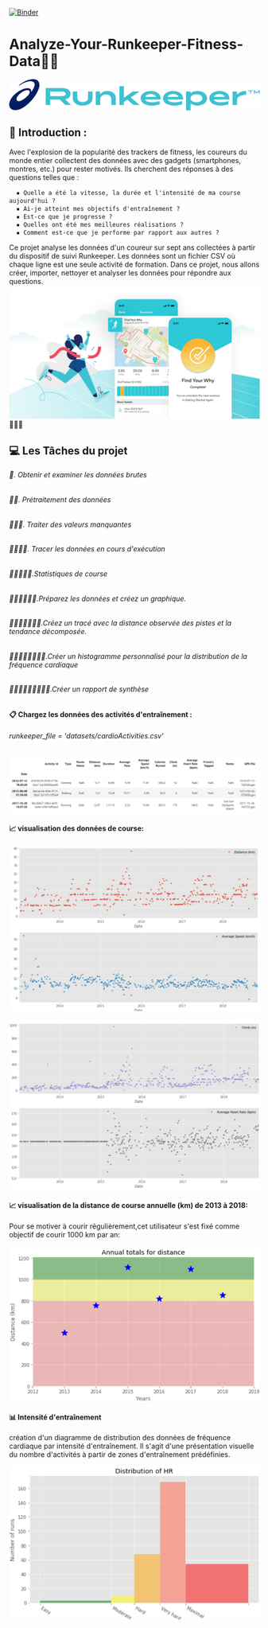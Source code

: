 [![Binder](https://mybinder.org/badge_logo.svg)](https://mybinder.org/v2/gh/Oumaima-Esghir/Analyze-Your-Runkeeper-Fitness-Data/Main?labpath=notebook.ipynb)
# Analyze-Your-Runkeeper-Fitness-Data🏃‍♀️
![img](./pictures/runkeeper.png)
##	📃 Introduction :
Avec l'explosion de la popularité des trackers de fitness, les coureurs du monde entier collectent des données avec des gadgets (smartphones, montres, etc.) pour rester motivés. Ils cherchent des réponses à des questions telles que :

      ▪️ Quelle a été la vitesse, la durée et l'intensité de ma course aujourd'hui ?
      ▪️ Ai-je atteint mes objectifs d'entraînement ?
      ▪️ Est-ce que je progresse ?
      ▪️ Quelles ont été mes meilleures réalisations ?
      ▪️ Comment est-ce que je performe par rapport aux autres ?
Ce projet analyse les données d'un coureur sur sept ans collectées à partir du dispositif de suivi Runkeeper. Les données sont un fichier CSV où chaque ligne est une seule activité de formation.
Dans ce projet, nous allons créer, importer, nettoyer et analyser les données pour répondre aux questions.
![img](./pictures/Header.jpg)
🚶🏃🚴
## 💻 Les Tâches du projet
###### 📎. Obtenir et examiner les données brutes
###### 📎📎. Prétraitement des données
###### 📎📎📎. Traiter des valeurs manquantes
###### 📎📎📎📎. Tracer les données en cours d'exécution
###### 📎📎📎📎📎.Statistiques de course
###### 📎📎📎📎📎📎.Préparez les données et créez un graphique.
###### 📎📎📎📎📎📎📎.Créez un tracé avec la distance observée des pistes et la tendance décomposée.
###### 📎📎📎📎📎📎📎📎.Créer un histogramme personnalisé pour la distribution de la fréquence cardiaque
###### 📎📎📎📎📎📎📎📎📎.Créer un rapport de synthèse

#### 📋 Chargez les données des activités d'entraînement :
######  runkeeper_file = 'datasets/cardioActivities.csv'

![img](./pictures/tab.png)
#### 📈 visualisation des données de course:

![img](./pictures/4.png)

![img](./pictures/4.2.png)

#### 📈 visualisation de la distance de course annuelle (km) de 2013 à 2018:
Pour se motiver à courir régulièrement,cet utilisateur s'est fixé comme objectif de courir 1000 km par an:

![img](./pictures/7.png)

#### 📊 Intensité d'entraînement
création d'un diagramme de distribution des données de fréquence cardiaque par intensité d'entraînement.
Il s'agit d'une présentation visuelle du nombre d'activités à partir de zones d'entraînement prédéfinies.

![img](./pictures/9.png)

